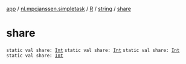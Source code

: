 [app](../../../index.md) / [nl.mpcjanssen.simpletask](../../index.md) / [R](../index.md) / [string](index.md) / [share](.)

# share

`static val share: `[`Int`](https://kotlinlang.org/api/latest/jvm/stdlib/kotlin/-int/index.html)
`static val share: `[`Int`](https://kotlinlang.org/api/latest/jvm/stdlib/kotlin/-int/index.html)
`static val share: `[`Int`](https://kotlinlang.org/api/latest/jvm/stdlib/kotlin/-int/index.html)
`static val share: `[`Int`](https://kotlinlang.org/api/latest/jvm/stdlib/kotlin/-int/index.html)